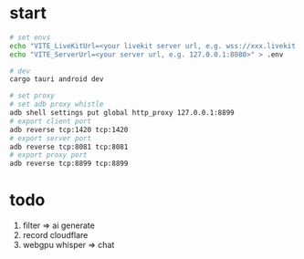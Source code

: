 # start
```bash
# set envs
echo "VITE_LiveKitUrl=<your livekit server url, e.g. wss://xxx.livekit.cloud>" > .env
echo "VITE_ServerUrl=<your server url, e.g. 127.0.0.1:8080>" > .env

# dev 
cargo tauri android dev 

# set proxy
# set adb proxy whistle
adb shell settings put global http_proxy 127.0.0.1:8899
# export client port
adb reverse tcp:1420 tcp:1420
# export server port
adb reverse tcp:8081 tcp:8081
# export proxy port
adb reverse tcp:8899 tcp:8899
```

# todo
1. filter => ai generate
2. record cloudflare
3. webgpu whisper => chat
